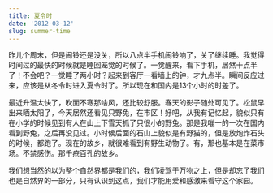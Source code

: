 ```yaml
---
title: 夏令时
date: '2012-03-12'
slug: summer-time
---
```

昨儿个周末，但是闹铃还是没关，所以八点半手机闹铃响了，关了继续睡。我觉得时间过的最快的时候就是睡回笼觉的时候了。一觉醒来，看下手机，居然十点半了！不会吧？一觉睡了两小时？起来到客厅一看墙上的钟，才九点半。瞬间反应过来，应该是从冬令时进入夏令时了。所以现在和国内是13个小时的时差了。

最近升温太快了，吹面不寒那啥风，还比较舒服。春天的影子随处可见了。松鼠早出来晒太阳了，今天居然还看见只野兔，在市区！好吧，从我有记忆起，貌似只有在小学的时候见到有人在山上下雪天抓了只很小的野兔。那是我唯一的一次在国内看到野兔，之后再没见过。小时候后面的石山上貌似是有野猫的，但是放炮炸石头的时候，都跑了。现在的故乡，就很难看到有野生动物了。有，那也基本是在菜市场。不禁感伤。那千疮百孔的故乡。

我们想当然的以为整个自然界都是我们的，我们凌驾于万物之上，但是却忘了我们也是自然界的一部分，只有认识到这点，我们才能用爱和感激来看守这个家园。
